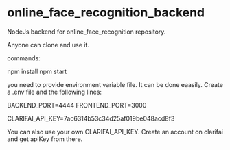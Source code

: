 # online_face_recognition_backend

NodeJs backend for online_face_recognition repository. 

Anyone can clone and use it.

commands:

npm install
npm start

you need to provide environment variable file. It can be done eaasily. 
Create a .env file and the following lines:

BACKEND_PORT=4444
FRONTEND_PORT=3000

CLARIFAI_API_KEY=7ac6314b53c34d25af019be048acd8f3

You can also use your own CLARIFAI_API_KEY. Create an account on clarifai and get apiKey from there.
